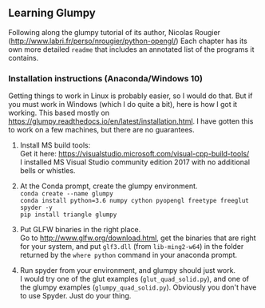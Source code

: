 ## Learning Glumpy  
Following along the glumpy tutorial of its author, Nicolas Rougier (http://www.labri.fr/perso/nrougier/python-opengl/) Each chapter has its own more detailed `readme` that includes an annotated list of the programs it contains.


### Installation instructions (Anaconda/Windows 10)
Getting things to work in Linux is probably easier, so I would do that. But if you must work in Windows (which I do quite a bit), here is how I got it working. This based mostly on https://glumpy.readthedocs.io/en/latest/installation.html. I have gotten this to work on a few machines, but there are no guarantees.

1. Install MS build tools:    
Get it here: https://visualstudio.microsoft.com/visual-cpp-build-tools/    
I installed MS Visual Studio community edition 2017 with no additional bells or whistles.

2. At the Conda prompt, create the glumpy environment.    
`conda create --name glumpy`           
`conda install python=3.6 numpy cython pyopengl freetype freeglut spyder -y`    
`pip install triangle glumpy`

3. Put GLFW binaries in the right place.    
Go to http://www.glfw.org/download.html, get the binaries that are right for your system, and put `glf3.dll` (from `lib-ming2-w64`)
in the folder returned by the `where python` command in your anaconda prompt.

4. Run spyder from your environment, and glumpy should just work.    
I would try one of the glut examples (`glut_quad_solid.py`), and one of the glumpy examples (`glumpy_quad_solid.py`). Obviously you don't have to use Spyder. Just do your thing.
